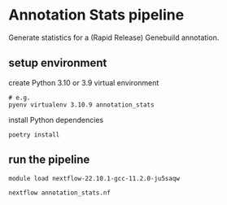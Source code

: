 # Annotation Stats pipeline

Generate statistics for a (Rapid Release) Genebuild annotation.


## setup environment

create Python 3.10 or 3.9 virtual environment
```
# e.g.
pyenv virtualenv 3.10.9 annotation_stats
```

install Python dependencies
```
poetry install
```


## run the pipeline

```
module load nextflow-22.10.1-gcc-11.2.0-ju5saqw

nextflow annotation_stats.nf
```
